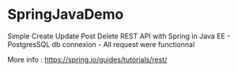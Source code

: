 # SpringJavaDemo
Simple Create Update Post Delete REST API with Spring in Java EE - PostgresSQL db connexion - All request were functionnal

More info : https://spring.io/guides/tutorials/rest/
